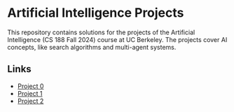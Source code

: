 # Artificial Intelligence Projects
This repository contains solutions for the projects of the Artificial Intelligence (CS 188 Fall 2024) course at UC Berkeley. The projects cover AI concepts, like search algorithms and multi-agent systems.

## Links
- [Project 0](https://inst.eecs.berkeley.edu/~cs188/fa24/projects/proj0/)
- [Project 1](https://inst.eecs.berkeley.edu/~cs188/fa24/projects/proj1/)
- [Project 2](https://inst.eecs.berkeley.edu/~cs188/fa24/projects/proj2/)
